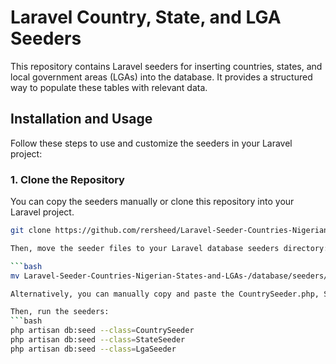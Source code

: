 # Laravel Country, State, and LGA Seeders

This repository contains Laravel seeders for inserting countries, states, and local government areas (LGAs) into the database. It provides a structured way to populate these tables with relevant data.

## Installation and Usage

Follow these steps to use and customize the seeders in your Laravel project:

### 1. Clone the Repository

You can copy the seeders manually or clone this repository into your Laravel project.

```bash
git clone https://github.com/rersheed/Laravel-Seeder-Countries-Nigerian-States-and-LGAs-.git

Then, move the seeder files to your Laravel database seeders directory:

```bash
mv Laravel-Seeder-Countries-Nigerian-States-and-LGAs-/database/seeders/* database/seeders/

Alternatively, you can manually copy and paste the CountrySeeder.php, StateSeeder.php, and LgaSeeder.php into database/seeders/.

Then, run the seeders:
```bash
php artisan db:seed --class=CountrySeeder
php artisan db:seed --class=StateSeeder
php artisan db:seed --class=LgaSeeder
